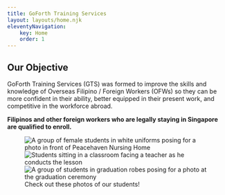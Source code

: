 ```yaml
---
title: GoForth Training Services
layout: layouts/home.njk
eleventyNavigation:
    key: Home
    order: 1
---
```

<div class="callout">

## Our Objective

GoForth Training Services (GTS) was formed to improve the skills and knowledge of Overseas Filipino / Foreign Workers (OFWs) so they can be more confident in their ability, better equipped in their present work, and competitive in the workforce abroad.

**Filipinos and other foreign workers who are legally staying in Singapore are qualified to enroll.**</div>

<figure>
    <div class="collage">
        <div class="column">
            <img loading="lazy" src="/images/nursing.jpeg" alt="A group of female students in white uniforms posing for a photo in front of Peacehaven Nursing Home">
        </div>
        <div class="column">
            <img loading="lazy" src="/images/class.jpeg" alt="Students sitting in a classroom facing a teacher as he conducts the lesson">
            <img loading="lazy" src="/images/graduate.jpeg" alt="A group of students in graduation robes posing for a photo at the graduation ceremony">
        </div>
    </div>
    <figcaption>Check out these photos of our students!</figcaption>
</figure>